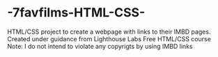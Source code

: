 # -7favfilms-HTML-CSS-
HTML/CSS project to create a webpage with links to their IMBD pages.
Created under guidance from Lighthouse Labs Free HTML/CSS course
Note: I do not intend to violate any copyrigts by using IMBD links
